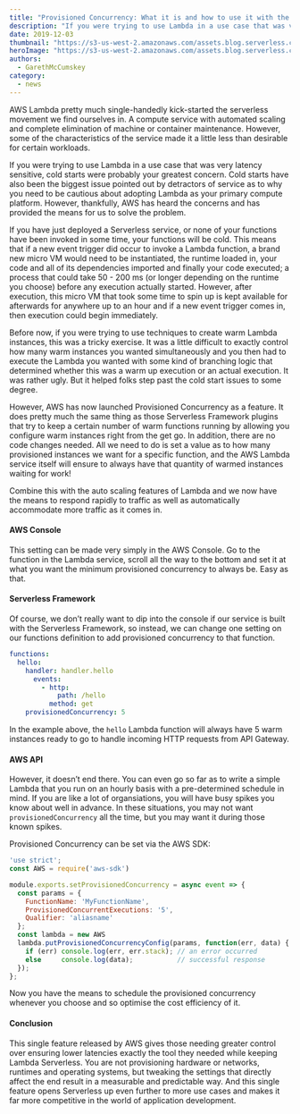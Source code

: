 ```yaml
---
title: "Provisioned Concurrency: What it is and how to use it with the Serverless Framework"
description: "If you were trying to use Lambda in a use case that was very latency sensitive, cold starts were probably your greatest concern. AWS has heard the concerns"
date: 2019-12-03
thumbnail: "https://s3-us-west-2.amazonaws.com/assets.blog.serverless.com/provisioned-concurrency/blog-thumbnail-comp.png"
heroImage: "https://s3-us-west-2.amazonaws.com/assets.blog.serverless.com/provisioned-concurrency/blog-header-comp.png"
authors:
  - GarethMcCumskey
category:
  - news
---
```


AWS Lambda pretty much single-handedly kick-started the serverless movement we find ourselves in. A compute service with automated scaling and complete elimination of machine or container maintenance. However, some of the characteristics of the service made it a little less than desirable for certain workloads.

If you were trying to use Lambda in a use case that was very latency sensitive, cold starts were probably your greatest concern. Cold starts have also been the biggest issue pointed out by detractors of service as to why you need to be cautious about adopting Lambda as your primary compute platform. However, thankfully, AWS has heard the concerns and has provided the means for us to solve the problem.

If you have just deployed a Serverless service, or none of your functions have been invoked in some time, your functions will be cold. This means that if a new event trigger did occur to invoke a Lambda function, a brand new micro VM would need to be instantiated, the runtime loaded in, your code and all of its dependencies imported and finally your code executed; a process that could take 50 - 200 ms (or longer depending on the runtime you choose) before any execution actually started. However, after execution, this micro VM that took some time to spin up is kept available for afterwards for anywhere up to an hour and if a new event trigger comes in, then execution could begin immediately.

Before now, if you were trying to use techniques to create warm Lambda instances, this was a tricky exercise. It was a little difficult to exactly control how many warm instances you wanted simultaneously and you then had to execute the Lambda you wanted with some kind of branching logic that determined whether this was a warm up execution or an actual execution. It was rather ugly. But it helped folks step past the cold start issues to some degree.

However, AWS has now launched Provisioned Concurrency as a feature. It does pretty much the same thing as those Serverless Framework plugins that try to keep a certain number of warm functions running by allowing you configure warm instances right from the get go. In addition, there are no code changes needed. All we need to do is set a value as to how many provisioned instances we want for a specific function, and the AWS Lambda service itself will ensure to always have that quantity of warmed instances waiting for work!

Combine this with the auto scaling features of Lambda and we now have the means to respond rapidly to traffic as well as automatically accommodate more traffic as it comes in.

#### AWS Console

This setting can be made very simply in the AWS Console. Go to the function in the Lambda service, scroll all the way to the bottom and set it at what you want the minimum provisioned concurrency to always be. Easy as that.

#### Serverless Framework

Of course, we don’t really want to dip into the console if our service is built with the Serverless Framework, so instead, we can change one setting on our functions definition to add provisioned concurrency to that function.

```yml
functions:
  hello:
    handler: handler.hello
      events:
        - http:
            path: /hello
          method: get
    provisionedConcurrency: 5
```

In the example above, the `hello` Lambda function will always have 5 warm instances ready to go to handle incoming HTTP requests from API Gateway.

#### AWS API
However, it doesn’t end there. You can even go so far as to write a simple Lambda that you run on an hourly basis with a pre-determined schedule in mind. If you are like a lot of organsiations, you will have busy spikes you know about well in advance. In these situations, you may not want `provisionedConcurrency` all the time, but you may want it during those known spikes. 

Provisioned Concurrency can be set via the AWS SDK:

```javascript
'use strict';
const AWS = require('aws-sdk')

module.exports.setProvisionedConcurrency = async event => {
  const params = {
    FunctionName: 'MyFunctionName',
    ProvisionedConcurrentExecutions: '5',
    Qualifier: 'aliasname'
  };
  const lambda = new AWS
  lambda.putProvisionedConcurrencyConfig(params, function(err, data) {
    if (err) console.log(err, err.stack); // an error occurred
    else     console.log(data);           // successful response
  });
};
```

Now you have the means to schedule the provisioned concurrency whenever you choose and so optimise the cost efficiency of it. 

#### Conclusion

This single feature released by AWS gives those needing greater control over ensuring lower latencies exactly the tool they needed while keeping Lambda Serverless. You are not provisioning hardware or networks, runtimes and operating systems, but tweaking the settings that directly affect the end result in a measurable and predictable way. And this single feature opens Serverless up even further to more use cases and makes it far more competitive in the world of application development.
